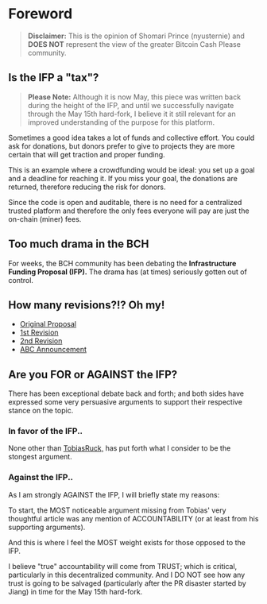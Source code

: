 # Foreword

> __Disclaimer:__ This is the opinion of Shomari Prince (nyusternie) and __DOES NOT__ represent the view of the greater Bitcoin Cash Please community.

## Is the IFP a "tax"?

> __Please Note:__ Although it is now May, this piece was written back during the height of the IFP, and until we successfully navigate through the May 15th hard-fork, I believe it it still relevant for an improved understanding of the purpose for this platform.

Sometimes a good idea takes a lot of funds and collective effort. You could ask for donations, but donors prefer to give to projects they are more certain that will get traction and proper funding.

This is an example where a crowdfunding would be ideal: you set up a goal and a deadline for reaching it. If you miss your goal, the donations are returned, therefore reducing the risk for donors.

Since the code is open and auditable, there is no need for a centralized trusted platform and therefore the only fees everyone will pay are just the on-chain (miner) fees.

## Too much drama in the BCH

For weeks, the BCH community has been debating the __Infrastructure Funding Proposal (IFP).__ The drama has (at times) seriously gotten out of control.

## How many revisions?!? Oh my!

- [Original Proposal](https://medium.com/@jiangzhuoer/infrastructure-funding-plan-for-bitcoin-cash-131fdcd2412e)
- [1st Revision](https://read.cash/@Jiang_Zhuoer_BTC.TOP_CEO/bch-miner-donation-plan-update-0cf20809)
- [2nd Revision](https://read.cash/@Jiang_Zhuoer_BTC.TOP_CEO/bch-miner-donation-plan-update-again-72ea9248)
- [ABC Announcement](https://www.bitcoinabc.org/2020-02-15-miner-fund/)

## Are you FOR or AGAINST the IFP?

There has been exceptional debate back and forth; and both sides have expressed some very persuasive arguments to support their respective stance on the topic.

### In favor of the IFP..

None other than [TobiasRuck,](https://read.cash/@TobiasRuck/why-i-support-the-ifp-despite-the-community-seeming-to-hate-it-and-how-to-fix-it-d128e975) has put forth what I consider to be the stongest argument.

### Against the IFP..

As I am strongly AGAINST the IFP, I will briefly state my reasons:

To start, the MOST noticeable argument missing from Tobias' very thoughtful article was any mention of ACCOUNTABILITY (or at least from his supporting arguments).

And this is where I feel the MOST weight exists for those opposed to the IFP.

I believe "true" accountability will come from TRUST; which is critical, particularly in this decentralized community. And I DO NOT see how any trust is going to be salvaged (particularly after the PR disaster started by Jiang) in time for the May 15th hard-fork.
